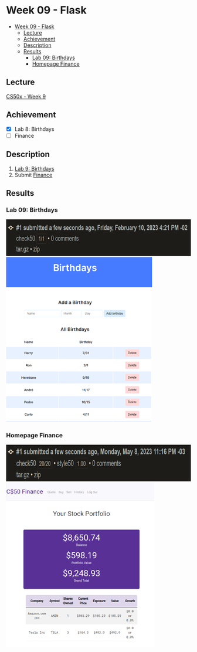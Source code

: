 # Week 09 - Flask
- [Week 09 - Flask](#week-09---flask)
  - [Lecture](#lecture)
  - [Achievement](#achievement)
  - [Description](#description)
  - [Results](#results)
    - [Lab 09: Birthdays](#lab-09-birthdays)
    - [Homepage Finance](#homepage-finance)

## Lecture
[CS50x - Week 9](https://cs50.harvard.edu/x/2022/weeks/9/)
## Achievement

- [x] Lab 8: Birthdays
- [ ] Finance

## Description

1. [Lab 9: Birthdays](https://cs50.harvard.edu/x/2022/labs/9/)
2. Submit [Finance](https://cs50.harvard.edu/x/2022/psets/9/finance/)

## Results

[Comentario]: # (TODO: Adicionar prints)

### Lab 09: Birthdays
<img src="../../images/birthdays_result.png" alt="lab birthdays" height="100"/>
<img src="../../images/birthdays_preview.png" alt="lab 09 birthdays preview" height="450"/>

### Homepage Finance
<img src="../../images/finance_result.png" alt="problem finance" height="100"/>
<img src="../../images/finance_preview.png" alt="problem set 09 finance" height="450"/>
